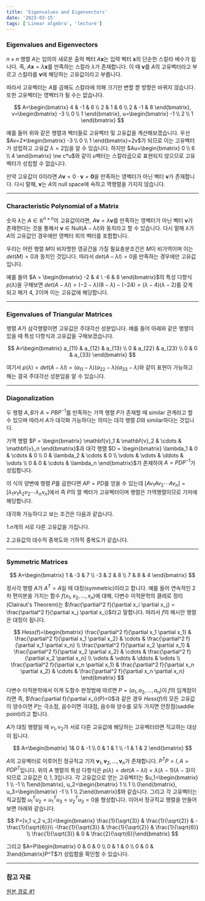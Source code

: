 ```yaml
---
title: 'Eigenvalues and Eigenvectors'
date: '2023-03-15'
tags: ['Linear algebra', 'lecture']
---
```


### Eigenvalues and Eigenvectors

$n \times n$ 행렬 $A$는 임의의 새로운 출력 벡터 $A\mathbf{x}$는 입력 벡터 $\mathbf{x}$의 단순한 스칼라 배수가 됩니다. 즉, $A\mathbf{x} = \lambda\mathbf{x}$를 만족하는 스칼라 $\lambda$가 존재합니다. 이 때 $\mathbf{v}$를 $A$의 고유벡터라고 부르고 스칼라를 $\mathbf{v}$에 해당하는 고유값이라고 부릅니다.

따라서 고유벡터는 $A$를 곱해도 스칼라에 의해 크기만 변할 뿐 방향은 바뀌지 않습니다. 또한 고유벡터는 영벡터가 될 수는 없습니다.

$$
A=\begin{bmatrix}
4 & -1 & 6 \\
2 & 1 & 6 \\
2 & -1 & 8
\end{bmatrix},
v=\begin{bmatrix}
-3 \\
0 \\
1
\end{bmatrix},
u=\begin{bmatrix}
-1 \\
2 \\
1
\end{bmatrix}
$$

예를 들어 위와 같은 행렬과 벡터들로 고유벡터 및 고유값을 계산해보겠습니다. 우선 $Av=2*\begin{bmatrix}
-3 \\
0 \\
1
\end{bmatrix}=2v$가 되므로 이는 고유벡터가 성립하고 고유값 $\lambda=2$임을 알 수 있습니다. 하지만 $Au=\begin{bmatrix}
0 \\
6 \\
4
\end{bmatrix} \ne c*u$와 같이 $u$벡터는 스칼라곱으로 표현되지 않으므로 고유벡터가 성립할 수 없습니다.

만약 고유값이 0이라면 $A\mathbf{v} = 0 \cdot \mathbf{v} = \mathbf{0}$을 만족하는 영벡터가 아닌 벡터 $\mathbf{v}$가 존재합니다. 다시 말해, $\mathbf{v}$는 $A$의 null space에 속하고 역행렬을 가지지 않습니다.

---

### Characteristic Polynomial of a Matrix

숫자 $\lambda$는 $A \in \mathbb{R}^{n \times n}$의 고유값이라면, $A\mathbf{v} = \lambda\mathbf{v}$를 만족하는 영벡터가 아닌 벡터 $\mathbf{v}$가 존재한다는 것을 통해서 $\mathbf{v} \in \text{Null}(A - \lambda I)$와 동치라고 할 수 있습니다. 다시 말해 $\lambda$가 $A$의 고유값인 경우에만 영벡터 외의 벡터를 포함합니다.

우리는 어떤 행렬 $M$이 비자명한 영공간을 가질 필요충분조건은 $M$이 비가역이며 이는 $det(M)=0$과 동치인 것입니다. 따라서 $det(A-\lambda I)=0$을 만족하는 경우에만 고유값입니다.

예를 들어 $A = \begin{bmatrix} -2 & 4 \ -6 & 8 \end{bmatrix}$의 특성 다항식 $p(\lambda)$을 구해보면 $det(A-\lambda I)=(-2-\lambda)(8-\lambda)-(-24)=(\lambda-4)(\lambda-2)$를 갖게 되고 해가 4, 2이며 이는 고유값에 해당합니다.

---

### Eigenvalues of Triangular Matrices

행렬 $A$가 삼각행렬이면 고유값은 주대각선 성분입니다. 예를 들어 아래와 같은 행렬이 있을 때 특성 다항식과 고유값을 구해보겠습니다.

$$
A=\begin{bmatrix}
a_{11} & a_{12} & a_{13} \\
0 & a_{22} & a_{23} \\
0 & 0 & a_{33}
\end{bmatrix}
$$

여기서 $p(\lambda)=det(A-\lambda I)=(a_{11}-\lambda)(a_{22}-\lambda)(a_{33} - \lambda)$와 같이 표현이 가능하고 해는 결국 주대각선 성분임을 알 수 있습니다.

---

### Diagonalization

두 행렬 $A, B$가 $A = PBP^{-1}$를 만족하는 가역 행렬 $P$가 존재할 때 similar 관계라고 할 수 있으며 따라서 $A$가 대각화 가능하다는 의미는 대각 행렬 $D$와 similar하다는 것입니다.

가역 행렬 $P = \begin{bmatrix} \mathbf{v}_1 & \mathbf{v}_2 & \cdots & \mathbf{v}_n \end{bmatrix}$과 대각 행렬 $D = \begin{bmatrix} \lambda_1 & 0 & \cdots & 0 \\ 0 & \lambda_2 & \cdots & 0 \\ \vdots & \vdots & \ddots & \vdots \\ 0 & 0 & \cdots & \lambda_n \end{bmatrix}$가 존재하여 $A = PDP^{-1}$가 성립합니다.

이 식의 양변에 행렬 $P$를 곱한다면 $AP=PD$를 얻을 수 있는데 $[Av_1 Av_2 \cdots Av_n]=[\lambda_1v_1 \lambda_2v_2 \cdots \lambda_nv_n]$에서 즉 $P$의 열 벡터가 고유벡터이며 행렬은 가역행렬이므로 기저에 해당합니다.

대각화 가능하다고 보는 조건은 다음과 같습니다.

1.$n$개의 서로 다른 고유값을 가집니다.

2.고유값의 대수적 중복도와 기하적 중복도가 같습니다.

---

### Symmetric Matrices

$$
A=\begin{bmatrix}
1 & -3 & 7 \\
-3 & 2 & 8 \\
7 & 8 & 4
\end{bmatrix}
$$

정사각 행렬 $A$가 $A^T=A$일 때 대칭(symmetric)이라고 합니다. 예를 들어 연속적인 2차 편미분을 가지는 함수 $f(x_1, x_2, \dots, x_n)$에 대해, 다변수 미적분학의 클레로 정리(Clairaut's Theorem)는 $\frac{\partial^2 f}{\partial x_i \partial x_j} = \frac{\partial^2 f}{\partial x_j \partial x_i}$라고 말합니다. 따라서 $f$의 해시안 행렬은 대칭이 됩니다.

$$
Hess(f)=\begin{bmatrix}
\frac{\partial^2 f}{\partial x_1 \partial x_1} & \frac{\partial^2 f}{\partial x_1 \partial x_2} & \cdots & \frac{\partial^2 f}{\partial x_1 \partial x_n} \\
\frac{\partial^2 f}{\partial x_2 \partial x_1} & \frac{\partial^2 f}{\partial x_2 \partial x_2} & \cdots & \frac{\partial^2 f}{\partial x_2 \partial x_n} \\
\vdots & \vdots & \ddots & \vdots \\
\frac{\partial^2 f}{\partial x_n \partial x_1} & \frac{\partial^2 f}{\partial x_n \partial x_2} & \cdots & \frac{\partial^2 f}{\partial x_n \partial x_n}
\end{bmatrix}
$$

다변수 미적분학에서 이계 도함수 판정법에 따르면 $P=(a_1, a_2, \dots, a_n)$이 $f$의 임계점이라면 즉, $\frac{\partial f}{\partial x_i}(P)=0$과 같은 경우 $Hess(f)$의 모든 고유값이 양수이면 $P$는 극소점, 음수이면 극대점, 음수와 양수를 모두 가지면 안장점(saddle point)라고 합니다.

$A$가 대칭 행렬일 때 $v_1, v_2$가 서로 다른 고유값에 해당하는 고유벡터라면 직교하는 대상이 됩니다.

$$
A=\begin{bmatrix}
1& 0 & -1 \\
0 & 1 & 1 \\
-1 & 1 & 2
\end{bmatrix}
$$

$A$의 고유벡터로 이루어진 정규직교 기저 ${\mathbf{v}_1, \mathbf{v}_2, \dots, \mathbf{v}_n}$가 존재합니다. $P^TP=I, A=PDP^T$입니다. 위의 $A$ 행렬의 특성 다항식은 $p(\lambda)=det(A-\lambda I)=\lambda(\lambda-1)(\lambda-3)$이 되므로 고유값은 $0, 1, 3$입니다. 각 고유값으로 얻는 고유벡터는 $u_1=\begin{bmatrix} 1 \\ -1 \\ 1\end{bmatrix}, u_2=\begin{bmatrix} 1 \\ 1 \\ 0\end{bmatrix}, u_3=\begin{bmatrix} -1 \\ 1 \\ 2\end{bmatrix}$와 같습니다. 그리고 각 고유벡터는 직교집합 $u_1^Tu_2=u_1^Tu_3=u_2^Tu_3=0$을 형성합니다. 이어서 정규직교 행렬을 만들어 보면 아래와 같습니다.

$$
P=[v_1 v_2 v_3]=\begin{bmatrix} \frac{1}{\sqrt{3}} & \frac{1}{\sqrt{2}} & -\frac{1}{\sqrt{6}}\\ -\frac{1}{\sqrt{3}} & \frac{1}{\sqrt{2}} & \frac{1}{\sqrt{6}} \\ \frac{1}{\sqrt{3}} & 0 & \frac{2}{\sqrt{6}}\end{bmatrix}
$$

그리고 $A=P\begin{bmatrix} 0 & 0 & 0 \\ 0 & 1 & 0 \\ 0 & 0 & 3\end{bmatrix}P^T$가 성립함을 확인할 수 있습니다.

---

### 참고 자료

[원본 경로 #1](https://www.geneseo.edu/~aguilar/public/assets/courses/233/main_notes.pdf)